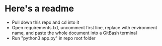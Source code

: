 # Here's a readme

- Pull down this repo and cd into it
- Open requirements.txt, uncomment first line, replace <env> with environment name, and paste the whole document into a GitBash terminal
- Run "python3 app.py" in repo root folder